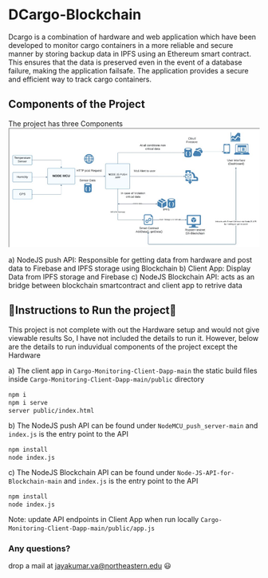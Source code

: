 # DCargo-Blockchain

Dcargo is a combination of hardware and web application which have been developed to monitor cargo containers in a more reliable and secure manner by storing backup data in IPFS using an Ethereum smart contract. This ensures that the data is preserved even in the event of a database failure, making the application failsafe. The application provides a secure and efficient way to track cargo containers.

## Components of the Project

The project has three Components
![architecture](https://github.com/varun-jayakumar/DCargo-Blockchain/blob/main/screenshots/architecture.jpg?raw=true "Application Architecture")

a) NodeJS push API: Responsible for getting data from hardware and post data to Firebase and IPFS storage using Blockchain
b) Client App: Display Data from IPFS storage and Firebase
c) NodeJS Blockchain API: acts as an bridge between blockchain smartcontract and client app to retrive data

## 🚨Instructions to Run the project🚨

This project is not complete with out the Hardware setup and would not give viewable results So, I have not included the details to run it. However, below are the details to run induvidual components of the project except the Hardware

a) The client app in `Cargo-Monitoring-Client-Dapp-main` the static build files inside `Cargo-Monitoring-Client-Dapp-main/public` directory

```
npm i
npm i serve
server public/index.html
```

b) The NodeJS push API can be found under `NodeMCU_push_server-main` and `index.js` is the entry point to the API

```
npm install
node index.js
```

c) The NodeJS Blockchain API can be found under `Node-JS-API-for-Blockchain-main` and `index.js` is the entry point to the API

```
npm install
node index.js
```

Note: update API endpoints in Client App when run locally `Cargo-Monitoring-Client-Dapp-main/public/app.js`

### Any questions?

drop a mail at [jayakumar.va@northeastern.edu](mailto:jayakumar.va@northeastern.edu) 😃

